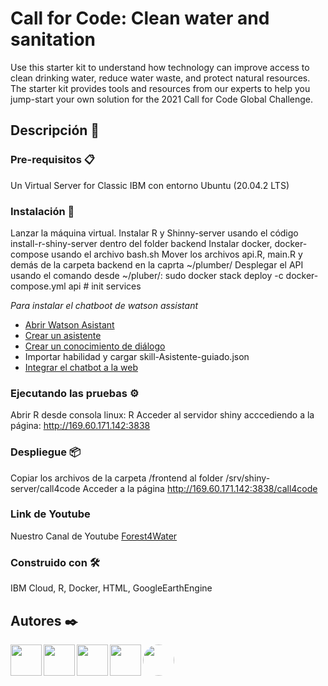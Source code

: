 # Call for Code: Clean water and sanitation

Use this starter kit to understand how technology can improve access to clean drinking water, reduce water waste, and protect natural resources. 
The starter kit provides tools and resources from our experts to help you jump-start your own solution for the 2021 Call for Code Global Challenge.

## Descripción 📄

### Pre-requisitos 📋  
Un Virtual Server for Classic IBM con entorno Ubuntu (20.04.2 LTS)

### Instalación 🔧
Lanzar la máquina virtual. Instalar R y Shinny-server usando el código install-r-shiny-server dentro del folder backend
Instalar docker, docker-compose usando el archivo bash.sh
Mover  los archivos api.R, main.R y demás de la carpeta backend en la caprta ~/plumber/
Desplegar el API usando el comando desde ~/pluber/: sudo docker stack deploy -c docker-compose.yml api # init services

_Para instalar el chatboot de watson assistant_
* [Abrir Watson Asistant](https://cloud.ibm.com/docs/assistant?topic=assistant-getting-started#getting-started-launch-tool)
* [Crear un asistente](https://cloud.ibm.com/docs/assistant?topic=assistant-getting-started#getting-started-create-assistant)
* [Crear un conocimiento de diálogo](https://cloud.ibm.com/docs/assistant?topic=assistant-getting-started#getting-started-add-skill)
* Importar habilidad y cargar skill-Asistente-guiado.json
* [Integrar el chatbot a la web](https://cloud.ibm.com/docs/assistant?topic=assistant-deploy-web-chat)

### Ejecutando las pruebas ⚙️
Abrir R desde consola linux: R
Acceder al servidor shiny acccediendo a la página: http://169.60.171.142:3838

### Despliegue 📦
Copiar los archivos de la carpeta /frontend al folder /srv/shiny-server/call4code 
Acceder a la página http://169.60.171.142:3838/call4code

### Link de Youtube
Nuestro Canal de Youtube [Forest4Water](https://www.youtube.com/channel/UCvzjHuCK_IibzNNFpnNbBYQ/featured)

### Construido con 🛠️
IBM Cloud, R, Docker, HTML, GoogleEarthEngine

## Autores ✒️

<div>
  <div>
  <img href="https://github.com/gonzalezivan90" align="left" src="https://avatars.githubusercontent.com/u/5403068?v=4" height="50" width="50"> 
    <!--
    <aside>
      <h5>gonzalezivan90</h5>
      <p>Hola, soy...</p>
    </aside>
    --> 
  <img href="https://github.com/danflop" align="left" src="https://avatars.githubusercontent.com/u/5290060?v=4" height="50" width="50">     
  <img href="https://github.com/neo-zero98" align="left" src="https://avatars.githubusercontent.com/u/74437268?v=4" height="50" width="50">  
  <img href="https://github.com/elvisdev0" align="left" src="https://avatars.githubusercontent.com/u/57382598?v=4" height="50" width="50">  
  <img href="https://github.com/ferjml97" align="left" src="https://avatars.githubusercontent.com/u/47682546?v=4" style="border-radius: 100px" height="50" width="50">
  </div>
</div>

